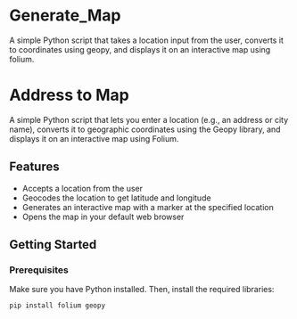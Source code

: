 # Generate_Map
A simple Python script that takes a location input from the user, converts it to coordinates using geopy, and displays it on an interactive map using folium.

# Address to Map

A simple Python script that lets you enter a location (e.g., an address or city name), converts it to geographic coordinates using the Geopy library, and displays it on an interactive map using Folium.

## Features

- Accepts a location from the user
- Geocodes the location to get latitude and longitude
- Generates an interactive map with a marker at the specified location
- Opens the map in your default web browser

## Getting Started

### Prerequisites

Make sure you have Python installed. Then, install the required libraries:

```bash
pip install folium geopy
